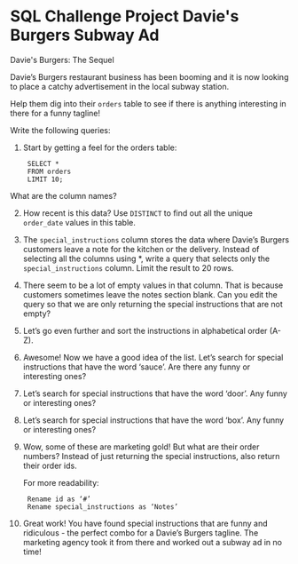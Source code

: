 # SQL Challenge Project Davie's Burgers Subway Ad

Davie's Burgers: The Sequel

Davie’s Burgers restaurant business has been booming and it is now looking to place a catchy advertisement in the local subway station.

Help them dig into their `orders` table to see if there is anything interesting in there for a funny tagline!

Write the following queries:
1. Start by getting a feel for the orders table:

        SELECT *
        FROM orders
        LIMIT 10;

  What are the column names?

2. How recent is this data? Use `DISTINCT` to find out all the unique `order_date` values in this table.

3. The `special_instructions` column stores the data where Davie’s Burgers customers leave a note for the kitchen or the delivery. Instead of selecting all the columns using *, write a query that selects only the `special_instructions` column. Limit the result to 20 rows.

4. There seem to be a lot of empty values in that column. That is because customers sometimes leave the notes section blank. Can you edit the query so that we are only returning the special instructions that are not empty?

5. Let’s go even further and sort the instructions in alphabetical order (A-Z).

6. Awesome! Now we have a good idea of the list. Let’s search for special instructions that have the word ‘sauce’. Are there any funny or interesting ones?

7. Let’s search for special instructions that have the word ‘door’. Any funny or interesting ones?

8. Let’s search for special instructions that have the word ‘box’. Any funny or interesting ones?

9. Wow, some of these are marketing gold! But what are their order numbers? Instead of just returning the special instructions, also return their order ids. 

   For more readability:

        Rename id as ‘#’
        Rename special_instructions as ‘Notes’

10. Great work! You have found special instructions that are funny and ridiculous - the perfect combo for a Davie’s Burgers tagline. The marketing agency took it from there and worked out a subway ad in no time!
